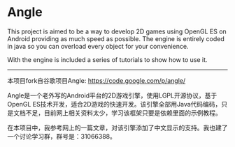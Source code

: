 Angle
=====

This project is aimed to be a way to develop 2D games using OpenGL ES on Android providing as much speed as possible. The engine is entirely coded in java so you can overload every object for your convenience.

With the engine is included a series of tutorials to show how to use it. 

---
本项目fork自谷歌项目Angle: https://code.google.com/p/angle/

Angle是一个老外写的Android平台的2D游戏引擎，使用LGPL开源协议，基于OpenGL ES技术开发，适合2D游戏的快速开发。该引擎全部用Java代码编码，只是文档不足，目前网上相关资料太少，学习该框架只要是依赖里面的示例教程。

在本项目中，我参考网上的一篇文章，对该引擎添加了中文显示的支持。我也建了一个讨论学习群，群号是：31066388。


